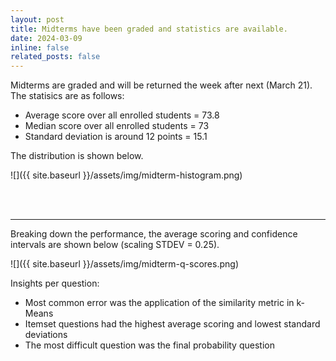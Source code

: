 ```yaml
---
layout: post
title: Midterms have been graded and statistics are available. 
date: 2024-03-09
inline: false
related_posts: false
---
```


Midterms are graded and will be returned the week after next (March 21). The statisics are as follows:

* Average score over all enrolled students = 73.8
* Median score over all enrolled students = 73
* Standard deviation is around 12 points = 15.1

The distribution is shown below.

![]({{ site.baseurl }}/assets/img/midterm-histogram.png)

<br>
<br>

---

Breaking down the performance, the average scoring and confidence intervals are shown below (scaling 
STDEV = 0.25). 

![]({{ site.baseurl }}/assets/img/midterm-q-scores.png)

Insights per question:

* Most common error was the application of the similarity metric in k-Means
* Itemset questions had the highest average scoring and lowest standard deviations
* The most difficult question was the final probability question

